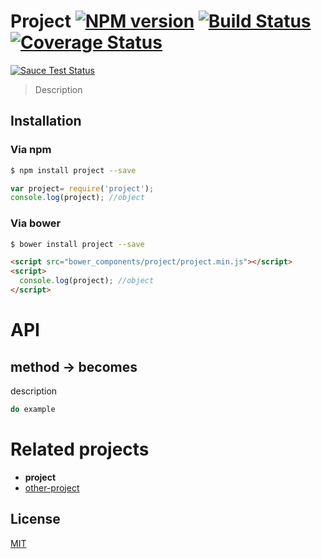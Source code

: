 # Project [![NPM version][npm-image]][npm] [![Build Status][travis-image]][travis] [![Coverage Status][coveralls-image]][coveralls]

[![Sauce Test Status][sauce-image]][sauce]

> Description

## Installation
### Via npm
```bash
$ npm install project --save
```
```js
var project= require('project');
console.log(project); //object
```

### Via bower
```bash
$ bower install project --save
```
```html
<script src="bower_components/project/project.min.js"></script>
<script>
  console.log(project); //object
</script>
```

# API

## method -> becomes

description

```js
do example
```

# Related projects
* __project__
* [other-project](https://github.com/59naga/other-project/)

License
---
[MIT][License]

[License]: http://59naga.mit-license.org/

[sauce-image]: http://soysauce.berabou.me/u/59798/project.svg
[sauce]: https://saucelabs.com/u/59798
[npm-image]:https://img.shields.io/npm/v/project.svg?style=flat-square
[npm]: https://npmjs.org/package/project
[travis-image]: http://img.shields.io/travis/59naga/project.svg?style=flat-square
[travis]: https://travis-ci.org/59naga/project
[coveralls-image]: http://img.shields.io/coveralls/59naga/project.svg?style=flat-square
[coveralls]: https://coveralls.io/r/59naga/project?branch=master
